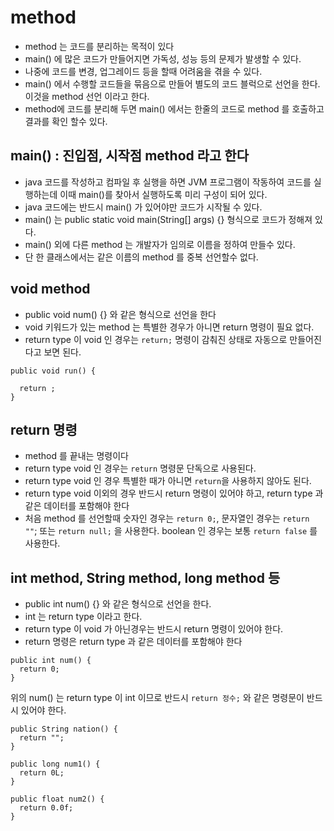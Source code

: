 # method
* method 는 코드를 분리하는 목적이 있다
* main() 에 많은 코드가 만들어지면 가독성, 성능 등의 문제가 발생할 수 있다.
* 나중에 코드를 변경, 업그레이드 등을 할때 어려움을 겪을 수 있다.
* main() 에서 수행할 코드들을 묶음으로 만들어 별도의 코드 블럭으로 선언을 한다. 이것을 method 선언 이라고 한다.
* method에 코드를 분리해 두면 main() 에서는 한줄의 코드로 method 를 호출하고 결과를 확인 할수 있다.

## main() : 진입점, 시작점 method 라고 한다
* java 코드를 작성하고 컴파일 후 실행을 하면 JVM 프로그램이 작동하여 코드를 실행하는데 이때 main()를 찾아서 실행하도록 미리 구성이 되어 있다.
* java 코드에는 반드시 main() 가 있어야만 코드가 시작될 수 있다.
* main() 는 public static void main(String[] args) {} 형식으로 코드가 정해져 있다.
* main() 외에 다른 method 는 개발자가 임의로 이름을 정하여 만들수 있다.
* 단 한 클래스에서는 같은 이름의 method 를 중복 선언할수 없다.
## void method 
* public void num() {} 와 같은 형식으로 선언을 한다
* void 키워드가 있는 method 는 특별한 경우가 아니면 return 명령이 필요 없다.
* return type 이 void 인 경우는 ```return;``` 명령이 감춰진 상태로 자동으로 만들어진 다고 보면 된다.
```
public void run() {

  return ; 
}
```

## return 명령
* method 를 끝내는 명령이다
* return type void 인 경우는 ```return``` 명령문 단독으로 사용된다.
* return type void 인 경우 특별한 때가 아니면 ```return```을 사용하지 않아도 된다.
* return type void 이외의 경우 반드시 return 명령이 있어야 하고, return type 과 같은 데이터를 포함해야 한다
* 처음 method 를 선언할때 숫자인 경우는 ```return 0;```, 문자열인 경우는 ```return ""```; 또는 ```return null;``` 을 사용한다. boolean 인 경우는 보통 ```return false``` 를 사용한다.




## int method, String method, long method 등
* public int num() {} 와 같은 형식으로 선언을 한다.
* int 는 return type 이라고 한다.
* return type 이 void 가 아닌경우는 반드시 return 명령이 있어야 한다.
* return 명령은 return type 과 같은 데이터를 포함해야 한다
```
public int num() {
  return 0;
}
```
위의 num() 는 return type 이 int 이므로 반드시 ```return 정수;``` 와 같은 명령문이 반드시 있어야 한다.
```
public String nation() {
  return "";
}
```
```
public long num1() {
  return 0L;
}
```
```
public float num2() {
  return 0.0f;
}
```